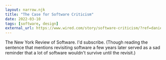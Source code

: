 ```yaml
---
layout: narrow.njk
title: "The Case for Software Criticism"
date: 2022-03-10
tags: [software, design]
external_url: https://www.wired.com/story/software-criticism/?ref=daniel.pizza
---
```

The New York Review of Software. I'd subscribe. (Though reading the sentence that mentions revisiting software a few years later served as a sad reminder that a lot of software wouldn't survive until the revisit.)
